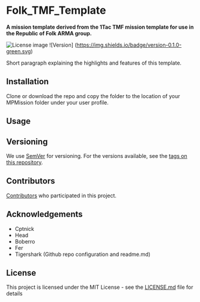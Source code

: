 # Folk_TMF_Template
**A mission template derived from the 1Tac TMF mission template for use in the Republic of Folk ARMA group.**

![License image](https://img.shields.io/badge/license-MIT-blue.svg) ![Version] (https://img.shields.io/badge/version-0.1.0-green.svg)

Short paragraph explaining the highlights and features of this template.

## Installation
Clone or download the repo and copy the folder to the location of your MPMission folder under your user profile.

## Usage

## Versioning

We use [SemVer](http://semver.org/) for versioning. For the versions available, see the [tags on this repository](https://github.com/ferstaberinde/Folk_TMF_Template/tags).

## Contributors

[Contributors](https://github.com/ferstaberinde/Folk_TMF_Template/contributors) who participated in this project.

## Acknowledgements

* Cptnick  
* Head 
* Boberro
* Fer
* Tigershark (Github repo configuration and readme.md)

## License

This project is licensed under the MIT License - see the [LICENSE.md](LICENSE.md) file for details 
